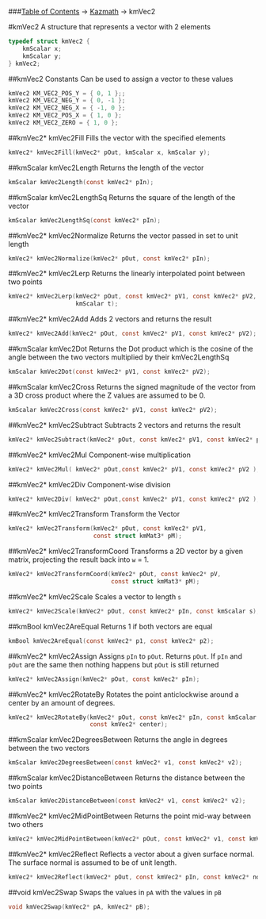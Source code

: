 ###[Table of Contents](../Lua.md) -> [Kazmath](kazmath.md) -> kmVec2

#kmVec2
A structure that represents a vector with 2 elements
```c
typedef struct kmVec2 {
    kmScalar x;
    kmScalar y;
} kmVec2;
```
##kmVec2 Constants
Can be used to assign a vector to these values
```c
kmVec2 KM_VEC2_POS_Y = { 0, 1 };;
kmVec2 KM_VEC2_NEG_Y = { 0, -1 };
kmVec2 KM_VEC2_NEG_X = { -1, 0 };
kmVec2 KM_VEC2_POS_X = { 1, 0 };
kmVec2 KM_VEC2_ZERO = { 1, 0 };
```
##kmVec2* kmVec2Fill
Fills the vector with the specified elements
```c
kmVec2* kmVec2Fill(kmVec2* pOut, kmScalar x, kmScalar y);
```
##kmScalar kmVec2Length
Returns the length of the vector
```c
kmScalar kmVec2Length(const kmVec2* pIn);
```
##kmScalar kmVec2LengthSq
Returns the square of the length of the vector
```c
kmScalar kmVec2LengthSq(const kmVec2* pIn);
```
##kmVec2* kmVec2Normalize
Returns the vector passed in set to unit length
```c
kmVec2* kmVec2Normalize(kmVec2* pOut, const kmVec2* pIn);
```
##kmVec2* kmVec2Lerp
Returns the linearly interpolated point between two points
```c
kmVec2* kmVec2Lerp(kmVec2* pOut, const kmVec2* pV1, const kmVec2* pV2,
                   kmScalar t);
```
##kmVec2* kmVec2Add
Adds 2 vectors and returns the result
```c
kmVec2* kmVec2Add(kmVec2* pOut, const kmVec2* pV1, const kmVec2* pV2);
```
##kmScalar kmVec2Dot
Returns the Dot product which is the cosine of the angle between
the two vectors multiplied by their kmVec2LengthSq
```c
kmScalar kmVec2Dot(const kmVec2* pV1, const kmVec2* pV2);
```
##kmScalar kmVec2Cross
Returns the signed magnitude of the vector from a 3D cross product where the Z values are assumed to be 0.   
```c
kmScalar kmVec2Cross(const kmVec2* pV1, const kmVec2* pV2);
```
##kmVec2* kmVec2Subtract
Subtracts 2 vectors and returns the result
```c
kmVec2* kmVec2Subtract(kmVec2* pOut, const kmVec2* pV1, const kmVec2* pV2);
```
##kmVec2* kmVec2Mul
Component-wise multiplication
```c
kmVec2* kmVec2Mul( kmVec2* pOut,const kmVec2* pV1, const kmVec2* pV2 );
```
##kmVec2* kmVec2Div
Component-wise division
```c
kmVec2* kmVec2Div( kmVec2* pOut,const kmVec2* pV1, const kmVec2* pV2 );
```
##kmVec2* kmVec2Transform
Transform the Vector
```c
kmVec2* kmVec2Transform(kmVec2* pOut, const kmVec2* pV1,
                        const struct kmMat3* pM);
```
##kmVec2* kmVec2TransformCoord
Transforms a 2D vector by a given matrix, projecting the result
back into `w` = 1.
```c
kmVec2* kmVec2TransformCoord(kmVec2* pOut, const kmVec2* pV,
                             const struct kmMat3* pM);
```
##kmVec2* kmVec2Scale
Scales a vector to length `s`
```c
kmVec2* kmVec2Scale(kmVec2* pOut, const kmVec2* pIn, const kmScalar s);
```
##kmBool kmVec2AreEqual
Returns 1 if both vectors are equal
```c
kmBool kmVec2AreEqual(const kmVec2* p1, const kmVec2* p2);
```
##kmVec2* kmVec2Assign
Assigns `pIn` to `pOut`. Returns `pOut`. If `pIn` and `pOut` are the same
then nothing happens but `pOut` is still returned
```c
kmVec2* kmVec2Assign(kmVec2* pOut, const kmVec2* pIn);
```
##kmVec2* kmVec2RotateBy
Rotates the point anticlockwise around a center by an amount of
degrees.
```c
kmVec2* kmVec2RotateBy(kmVec2* pOut, const kmVec2* pIn, const kmScalar degrees,
                       const kmVec2* center);
```
##kmScalar kmVec2DegreesBetween
Returns the angle in degrees between the two vectors
```c
kmScalar kmVec2DegreesBetween(const kmVec2* v1, const kmVec2* v2);
```
##kmScalar kmVec2DistanceBetween
Returns the distance between the two points
```c
kmScalar kmVec2DistanceBetween(const kmVec2* v1, const kmVec2* v2);
```
##kmVec2* kmVec2MidPointBetween
Returns the point mid-way between two others
```c
kmVec2* kmVec2MidPointBetween(kmVec2* pOut, const kmVec2* v1, const kmVec2* v2);
```
##kmVec2* kmVec2Reflect
Reflects a vector about a given surface normal. The surface normal
is assumed to be of unit length.
```c
kmVec2* kmVec2Reflect(kmVec2* pOut, const kmVec2* pIn, const kmVec2* normal);
```
##void kmVec2Swap
Swaps the values in `pA` with the values in `pB`
```c
void kmVec2Swap(kmVec2* pA, kmVec2* pB);
```
